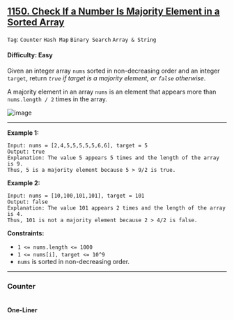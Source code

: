 ## [1150. Check If a Number Is Majority Element in a Sorted Array](https://leetcode.com/problems/check-if-a-number-is-majority-element-in-a-sorted-array/)

```Tag```: ```Counter``` ```Hash Map``` ```Binary Search``` ```Array & String```

#### Difficulty: Easy

Given an integer array ```nums``` sorted in non-decreasing order and an integer ```target```, return _```true``` if target is a majority element, or ```false``` otherwise_.

A majority element in an array ```nums``` is an element that appears more than ```nums.length / 2``` times in the array.

![image](https://github.com/quananhle/Python/assets/35042430/96800c8d-8fe8-474b-a903-0ae854306a78)

---

__Example 1:__
```
Input: nums = [2,4,5,5,5,5,5,6,6], target = 5
Output: true
Explanation: The value 5 appears 5 times and the length of the array is 9.
Thus, 5 is a majority element because 5 > 9/2 is true.
```

__Example 2:__
```
Input: nums = [10,100,101,101], target = 101
Output: false
Explanation: The value 101 appears 2 times and the length of the array is 4.
Thus, 101 is not a majority element because 2 > 4/2 is false.
```

__Constraints:__

- ```1 <= nums.length <= 1000```
- ```1 <= nums[i], target <= 10^9```
- ```nums``` is sorted in non-decreasing order.

---

### Counter

```Python

```

#### One-Liner

```Python

```
